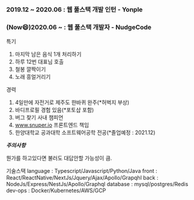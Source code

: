 ### 2019.12 ~ 2020.06 : 웹 풀스택 개발 인턴 - Yonple
### (Now:smile:)2020.06 ~ : 웹 풀스택 개발자 - NudgeCode

특기
1. 마지막 남은 음식 1개 처리하기
2. 하루 12번 대표님 호출
3. 철봉 깔짝이기
4. 노래 흥얼거리기

경력
1. 4일만에 자전거로 제주도 한바퀴 완주(*허벅지 부상)
2. 바디프로필 경험 있음(*포토샵 포함)
3. 버그 찾기 사내 챔피언
4. www.snuper.io 프론트엔드 책임
5. 한양대학교 공과대학 소프트웨어공학 전공(*졸업예정 : 2021.12)

***주의사항***

뭔가를 하고있다면 불러도 대답안할 가능성이 큼.

기술스택
language : Typescript/Javascript/Python/Java
front : React/ReactNative/NextJs/Jquery/Ajax/Apollo/Grapqhl
back : NodeJs/Express/NestJs/Apollo/Graphql
database : mysql/postgres/Redis
dev-ops : Docker/Kubernetes/AWS/GCP

<!--
**OdysseyJ/OdysseyJ** is a ✨ _special_ ✨ repository because its `README.md` (this file) appears on your GitHub profile.

Here are some ideas to get you started:

- 🔭 I’m currently working on ...
- 🌱 I’m currently learning ...
- 👯 I’m looking to collaborate on ...
- 🤔 I’m looking for help with ...
- 💬 Ask me about ...
- 📫 How to reach me: ...
- 😄 Pronouns: ...
- ⚡ Fun fact: ...
-->
